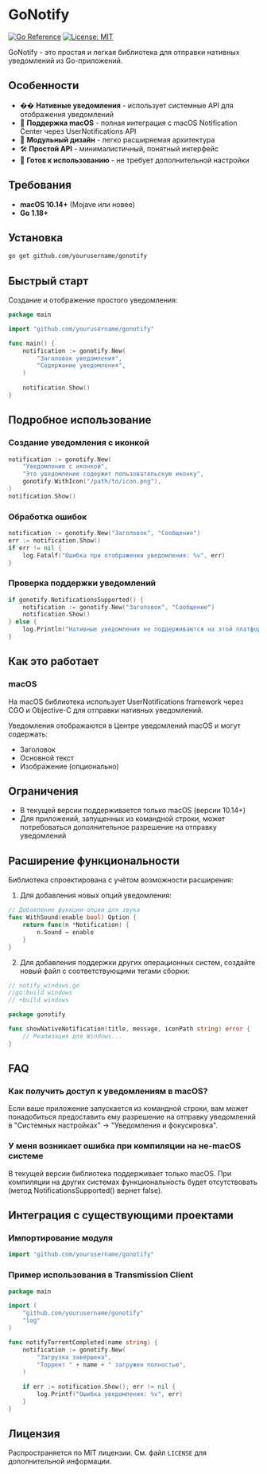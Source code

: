 # GoNotify

[![Go Reference](https://pkg.go.dev/badge/github.com/yourusername/gonotify.svg)](https://pkg.go.dev/github.com/yourusername/gonotify)
[![License: MIT](https://img.shields.io/badge/License-MIT-yellow.svg)](https://opensource.org/licenses/MIT)

GoNotify - это простая и легкая библиотека для отправки нативных уведомлений из Go-приложений.

## Особенности

- �� **Нативные уведомления** - использует системные API для отображения уведомлений
- 🍏 **Поддержка macOS** - полная интеграция с macOS Notification Center через UserNotifications API
- 🧩 **Модульный дизайн** - легко расширяемая архитектура
- 🛠️ **Простой API** - минималистичный, понятный интерфейс
- 🧪 **Готов к использованию** - не требует дополнительной настройки

## Требования

- **macOS 10.14+** (Mojave или новее)
- **Go 1.18+**

## Установка

```bash
go get github.com/yourusername/gonotify
```

## Быстрый старт

Создание и отображение простого уведомления:

```go
package main

import "github.com/yourusername/gonotify"

func main() {
    notification := gonotify.New(
        "Заголовок уведомления", 
        "Содержание уведомления",
    )
    
    notification.Show()
}
```

## Подробное использование

### Создание уведомления с иконкой

```go
notification := gonotify.New(
    "Уведомление с иконкой",
    "Это уведомление содержит пользовательскую иконку",
    gonotify.WithIcon("/path/to/icon.png"),
)
notification.Show()
```

### Обработка ошибок

```go
notification := gonotify.New("Заголовок", "Сообщение")
err := notification.Show()
if err != nil {
    log.Fatalf("Ошибка при отображении уведомления: %v", err)
}
```

### Проверка поддержки уведомлений

```go
if gonotify.NotificationsSupported() {
    notification := gonotify.New("Заголовок", "Сообщение")
    notification.Show()
} else {
    log.Println("Нативные уведомления не поддерживаются на этой платформе")
}
```

## Как это работает

### macOS

На macOS библиотека использует UserNotifications framework через CGO и Objective-C для отправки нативных уведомлений.

Уведомления отображаются в Центре уведомлений macOS и могут содержать:
- Заголовок
- Основной текст
- Изображение (опционально)

## Ограничения

- В текущей версии поддерживается только macOS (версии 10.14+)
- Для приложений, запущенных из командной строки, может потребоваться дополнительное разрешение на отправку уведомлений

## Расширение функциональности

Библиотека спроектирована с учётом возможности расширения:

1. Для добавления новых опций уведомления:

```go
// Добавление функции-опции для звука
func WithSound(enable bool) Option {
    return func(n *Notification) {
        n.Sound = enable
    }
}
```

2. Для добавления поддержки других операционных систем, создайте новый файл с соответствующими тегами сборки:

```go
// notify_windows.go
//go:build windows
// +build windows

package gonotify

func showNativeNotification(title, message, iconPath string) error {
    // Реализация для Windows...
}
```

## FAQ

### Как получить доступ к уведомлениям в macOS?

Если ваше приложение запускается из командной строки, вам может понадобиться предоставить ему разрешение на отправку уведомлений в "Системных настройках" -> "Уведомления и фокусировка".

### У меня возникает ошибка при компиляции на не-macOS системе

В текущей версии библиотека поддерживает только macOS. При компиляции на других системах функциональность будет отсутствовать (метод NotificationsSupported() вернет false).

## Интеграция с существующими проектами

### Импортирование модуля

```go
import "github.com/yourusername/gonotify"
```

### Пример использования в Transmission Client

```go
package main

import (
    "github.com/yourusername/gonotify"
    "log"
)

func notifyTorrentCompleted(name string) {
    notification := gonotify.New(
        "Загрузка завершена", 
        "Торрент " + name + " загружен полностью",
    )
    
    if err := notification.Show(); err != nil {
        log.Printf("Ошибка уведомления: %v", err)
    }
}
```

## Лицензия

Распространяется по MIT лицензии. См. файл `LICENSE` для дополнительной информации.
